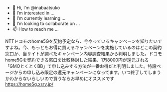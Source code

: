 - 👋 Hi, I’m @inabaatsuko
- 👀 I’m interested in ...
- 🌱 I’m currently learning ...
- 💞️ I’m looking to collaborate on ...
- 📫 How to reach me ...

<!---
inabaatsuko/inabaatsuko is a ✨ special ✨ repository because its `README.md` (this file) appears on your GitHub profile.
You can click the Preview link to take a look at your changes.
--->
NTTドコモのhome5Gを契約予定なら、今やっているキャンペーンを知りたいですよね。今、もっともお得に買えるキャンペーンを実施しているのはどこの契約窓口か、当サイトが調べたキャンペーン内容調査結果から判明しました。ドコモhome5Gを契約できる窓口を比較検討した結果、1万8000円が還元される「GMOとくとくBB」で申し込みする方法が一番お得だと判明しました。特設ページからの申し込み限定の還元キャンペーンになってます。いつ終了してしまうかわからないらしいので買うならお早めにオススメです
https://home5g.xsrv.jp/
